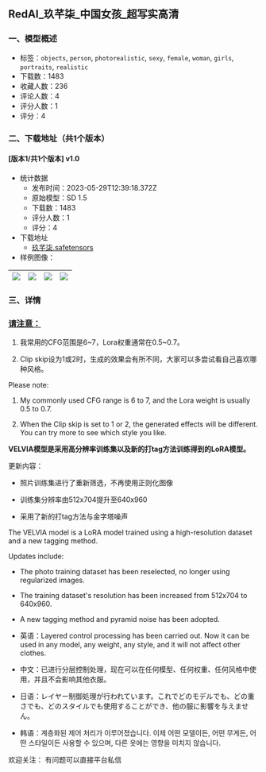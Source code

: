 ## RedAI_玖芊柒_中国女孩_超写实高清
### 一、模型概述

- 标签：`objects`, `person`, `photorealistic`, `sexy`, `female`, `woman`, `girls`, `portraits`, `realistic`
- 下载数：1483
- 收藏人数：236
- 评论人数：4
- 评分人数：1
- 评分：4

### 二、下载地址（共1个版本）

#### [版本1/共1个版本] v1.0

- 统计数据
  - 发布时间：2023-05-29T12:39:18.372Z
  - 原始模型：SD 1.5
  - 下载数：1483
  - 评分人数：1
  - 评分：4
- 下载地址
  - [玖芊柒.safetensors](https://civitai.com/api/download/models/84575)
- 样例图像：

| <img src="https://image.civitai.com/xG1nkqKTMzGDvpLrqFT7WA/f67f5cbd-518b-4b15-aad6-4b6ac153c3a9/width=450/957630.jpeg" /> | <img src="https://image.civitai.com/xG1nkqKTMzGDvpLrqFT7WA/a2c282b5-8853-4b30-8eb7-928bfac53bed/width=450/957656.jpeg" /> | <img src="https://image.civitai.com/xG1nkqKTMzGDvpLrqFT7WA/9fe9d986-97e3-46ae-b28d-411a32ed6660/width=450/957475.jpeg" /> | <img src="https://image.civitai.com/xG1nkqKTMzGDvpLrqFT7WA/8310485a-a9dd-4b00-bcc8-37470044fa7b/width=450/955600.jpeg" /> |
| ---- | ---- | ---- | ---- |


### 三、详情
<h3 id="heading-13"><strong><u>请注意：</u></strong></h3><ol><li><p>我常用的CFG范围是6~7，Lora权重通常在0.5~0.7。</p></li><li><p>Clip skip设为1或2时，生成的效果会有所不同，大家可以多尝试看自己喜欢哪种风格。</p></li></ol><p>Please note:</p><ol><li><p>My commonly used CFG range is 6 to 7, and the Lora weight is usually 0.5 to 0.7.</p></li><li><p>When the Clip skip is set to 1 or 2, the generated effects will be different. You can try more to see which style you like.</p></li></ol><p></p><p><strong>VELVIA模型是采用高分辨率训练集以及新的打tag方法训练得到的LoRA模型。</strong></p><p></p><p>更新内容：</p><ul><li><p>照片训练集进行了重新筛选，不再使用正则化图像</p></li><li><p>训练集分辨率由512x704提升至640x960</p></li><li><p>采用了新的打tag方法与金字塔噪声</p></li></ul><p>The VELVIA model is a LoRA model trained using a high-resolution dataset and a new tagging method.</p><p>Updates include:</p><ul><li><p>The photo training dataset has been reselected, no longer using regularized images.</p></li><li><p>The training dataset's resolution has been increased from 512x704 to 640x960.</p></li><li><p>A new tagging method and pyramid noise has been adopted.</p></li></ul><p></p><p></p><ul><li><p>英语：Layered control processing has been carried out. Now it can be used in any model, any weight, any style, and it will not affect other clothes.</p></li><li><p>中文：已进行分层控制处理，现在可以在任何模型、任何权重、任何风格中使用，并且不会影响其他衣服。</p></li><li><p>日语：レイヤー制御処理が行われています。これでどのモデルでも、どの重さでも、どのスタイルでも使用することができ、他の服に影響を与えません。</p></li><li><p>韩语：계층화된 제어 처리가 이루어졌습니다. 이제 어떤 모델이든, 어떤 무게든, 어떤 스타일이든 사용할 수 있으며, 다른 옷에는 영향을 미치지 않습니다.</p></li></ul><p></p><p>欢迎关注： 有问题可以直接平台私信 </p>